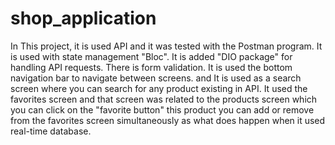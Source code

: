 # shop_application
In This project, it is used API and it was tested with the Postman program. It is used with state management "Bloc". It is added  "DIO package" for handling API requests. There is form validation. It is used the bottom navigation bar to navigate between screens. and It is used as a search screen where you can search for any product existing in API. It used the favorites screen and that screen was related to the products screen which you can click on the "favorite button" this product you can add or remove from the favorites screen simultaneously as what does happen when it used real-time database.
